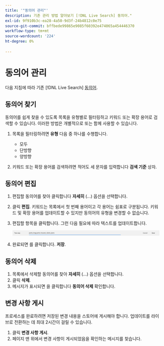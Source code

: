 ```yaml
---
title: '"동의어 관리"'
description: 기존 관리 방법 알아보기 [!DNL Live Search] 동의어."
exl-id: 9f910b3c-ea28-4a50-9d3f-24b4812c0e75
source-git-commit: bffbede99865e9085f60392e474065a454446370
workflow-type: tm+mt
source-wordcount: '224'
ht-degree: 0%

---
```


# 동의어 관리

다음 지침에 따라 기존 [!DNL Live Search] [동의어](synonyms.md).

## 동의어 찾기

동의어를 쉽게 찾을 수 있도록 목록을 유형별로 필터링하고 키워드 또는 확장 용어로 검색할 수 있습니다.  이러한 방법은 개별적으로 또는 함께 사용할 수 있습니다.

1. 목록을 필터링하려면 **유형** 다음 중 하나를 수행합니다.

   * 모두
   * 단방향
   * 양방향

1. 키워드 또는 확장 용어를 검색하려면 적어도 세 문자를 입력합니다 **검색 기준** 상자.

## 동의어 편집

1. 편집할 동의어를 찾아 클릭합니다 **자세히** (...) 옵션을 선택합니다.

1. 클릭 **편집**.
키워드는 목록에서 첫 번째 용어이고 각 용어는 쉼표로 구분됩니다. 키워드 및 확장 용어를 업데이트할 수 있지만 동의어의 유형을 변경할 수 없습니다.
1. 편집할 항목을 클릭합니다. 그런 다음 필요에 따라 텍스트를 업데이트합니다.

   ![양방향 동의어 편집](assets/synonym-two-way-edit.png)

1. 완료되면 를 클릭합니다. **저장**.

## 동의어 삭제

1. 목록에서 삭제할 동의어를 찾아 **자세히** (...) 옵션을 선택합니다.
1. 클릭 **삭제**.
1. 메시지가 표시되면 을 클릭합니다 **동의어 삭제** 확인합니다.

## 변경 사항 게시

프로세스를 완료하려면 저장된 변경 내용을 스토어에 게시해야 합니다. 업데이트를 라이브로 전환하는 데 최대 2시간이 걸릴 수 있습니다.

1. 클릭 **변경 사항 게시**.
1. 페이지 맨 위에서 변경 사항이 게시되었음을 확인하는 메시지를 찾습니다.
